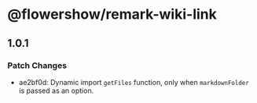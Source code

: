 # @flowershow/remark-wiki-link

## 1.0.1

### Patch Changes

- ae2bf0d: Dynamic import `getFiles` function, only when `markdownFolder` is passed as an option.
